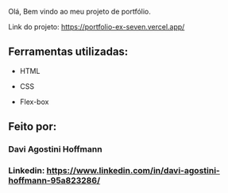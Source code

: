 Olá, Bem vindo ao meu projeto de portfólio.

Link do projeto: https://portfolio-ex-seven.vercel.app/

## Ferramentas utilizadas:

* HTML

* CSS

* Flex-box

## Feito por:

### Davi Agostini Hoffmann

### Linkedin: https://www.linkedin.com/in/davi-agostini-hoffmann-95a823286/
